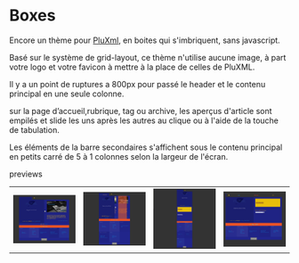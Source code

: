 # Boxes
Encore un thème pour <a href="https//pluxml.org">PluXml</a>, en boites qui s'imbriquent, sans javascript.

Basé sur le système de grid-layout, ce thème n'utilise aucune image, à part votre logo et votre favicon à mettre à la place de celles de PluXML.

Il y a un point de ruptures a 800px pour passé le header et le contenu principal en une seule colonne.

sur la page d’accueil,rubrique, tag ou archive, les aperçus d'article sont empilés et slide les uns après les autres au clique ou à l'aide de la touche de tabulation.

Les éléments de la barre secondaires s'affichent sous le contenu principal en petits carré de 5 à 1 colonnes selon la largeur de l'écran.

previews
<table>
<tr>
<th><img src="https://github.com/gcyrillus/Boxes/blob/main/preview.png"></th>
<th><img src="https://github.com/gcyrillus/Boxes/blob/main/glisse.png"></th>
<th><img src="https://github.com/gcyrillus/Boxes/blob/main/small.png"></th>
<th><img src="https://github.com/gcyrillus/Boxes/blob/main/static.png"></th>
</tr>
</table>
